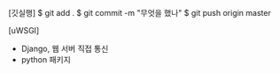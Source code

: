 [깃실행]
$ git add .
$ git commit -m "무엇을 했나"
$ git push origin master

[uWSGI]
- Django, 웹 서버 직접 통신
- python 패키지